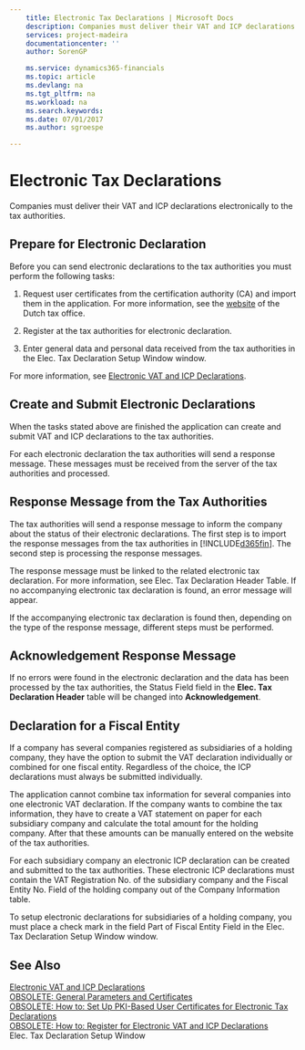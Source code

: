 ```yaml
---
    title: Electronic Tax Declarations | Microsoft Docs
    description: Companies must deliver their VAT and ICP declarations electronically to the tax authorities.
    services: project-madeira
    documentationcenter: ''
    author: SorenGP

    ms.service: dynamics365-financials
    ms.topic: article
    ms.devlang: na
    ms.tgt_pltfrm: na
    ms.workload: na
    ms.search.keywords:
    ms.date: 07/01/2017
    ms.author: sgroespe

---
```

# Electronic Tax Declarations
Companies must deliver their VAT and ICP declarations electronically to the tax authorities.  
  
## Prepare for Electronic Declaration  
 Before you can send electronic declarations to the tax authorities you must perform the following tasks:  
  
1.  Request user certificates from the certification authority (CA) and import them in the application. For more information, see the [website](http://go.microsoft.com/fwlink/?LinkID=223151) of the Dutch tax office.  
  
2.  Register at the tax authorities for electronic declaration.  
  
3.  Enter general data and personal data received from the tax authorities in the Elec. Tax Declaration Setup Window window.  
  
 For more information, see [Electronic VAT and ICP Declarations](electronic-vat-and-icp-declarations.md).  
  
## Create and Submit Electronic Declarations  
 When the tasks stated above are finished the application can create and submit VAT and ICP declarations to the tax authorities.  
  
 For each electronic declaration the tax authorities will send a response message. These messages must be received from the server of the tax authorities and processed.  
  
## Response Message from the Tax Authorities  
 The tax authorities will send a response message to inform the company about the status of their electronic declarations. The first step is to import the response messages from the tax authorities in [!INCLUDE[d365fin](includes/d365fin_md.md)]. The second step is processing the response messages.  
  
 The response message must be linked to the related electronic tax declaration. For more information, see Elec. Tax Declaration Header Table. If no accompanying electronic tax declaration is found, an error message will appear.  
  
 If the accompanying electronic tax declaration is found then, depending on the type of the response message, different steps must be performed.  
  
## Acknowledgement Response Message  
 If no errors were found in the electronic declaration and the data has been processed by the tax authorities, the Status Field field in the **Elec. Tax Declaration Header** table will be changed into **Acknowledgement**.  
  
## Declaration for a Fiscal Entity  
 If a company has several companies registered as subsidiaries of a holding company, they have the option to submit the VAT declaration individually or combined for one fiscal entity. Regardless of the choice, the ICP declarations must always be submitted individually.  
  
 The application cannot combine tax information for several companies into one electronic VAT declaration. If the company wants to combine the tax information, they have to create a VAT statement on paper for each subsidiary company and calculate the total amount for the holding company. After that these amounts can be manually entered on the website of the tax authorities.  
  
 For each subsidiary company an electronic ICP declaration can be created and submitted to the tax authorities. These electronic ICP declarations must contain the VAT Registration No. of the subsidiary company and the Fiscal Entity No. Field of the holding company out of the Company Information table.  
  
 To setup electronic declarations for subsidiaries of a holding company, you must place a check mark in the field Part of Fiscal Entity Field in the Elec. Tax Declaration Setup Window window.  
  
## See Also  
 [Electronic VAT and ICP Declarations](electronic-vat-and-icp-declarations.md)   
 [OBSOLETE: General Parameters and Certificates](OBSOLETE:%20General%20Parameters%20and%20Certificates.md)   
 [OBSOLETE: How to: Set Up PKI-Based User Certificates for Electronic Tax Declarations](OBSOLETE:%20How%20to:%20Set%20Up%20PKI-Based%20User%20Certificates%20for%20Electronic%20Tax%20Declarations.md)   
 [OBSOLETE: How to: Register for Electronic VAT and ICP Declarations](OBSOLETE:%20How%20to:%20Register%20for%20Electronic%20VAT%20and%20ICP%20Declarations.md)   
 Elec. Tax Declaration Setup Window
